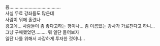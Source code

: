 음........................................</br>
사실 무료 강좌들도 많은데</br>
사람이 뭐에 홀렸나</br>
광고에... 사람들이 좀 좋다고하는 평이나... 좀 이름있는 강사가 가르친다고 하니...</br>
그냥 구매했었던......... 뭐 일단 들어보자</br>
일단 나를 위해서 과감하게 투자한 것이니...
